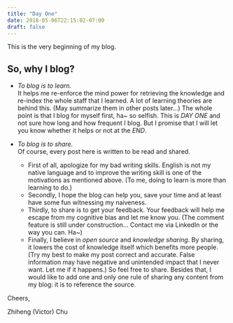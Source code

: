 ```yaml
---
title: "Day One"
date: 2018-05-06T22:15:02-07:00
draft: false
---
```


This is the very beginning of my blog.

## So, why I blog?

* *To blog is to learn.* <br /> It helps me re-enforce the mind power for retrieving the knowledge and re-index the whole staff that I learned. A lot of learning theories are behind this. (May summarize them in other posts later...) The whole point is that I blog for myself first, ha~ so selfish. This is *DAY ONE* and not sure how long and how frequent I blog. But I promise that I will let you know whether it helps or not at the *END*.

* *To blog is to share.* <br /> Of course, every post here is written to be read and shared.
	* First of all, apologize for my bad writing skills. English is not my native language and to improve the writing skill is one of the motivations as mentioned above. (To me, doing to learn is more than learning to do.)
	* Secondly, I hope the blog can help you, save your time and at least have some fun witnessing my naiveness.
	* Thirdly, to share is to get your feedback. Your feedback will help me escape from my cognitive bias and let me know you. (The comment feature is still under construction... Contact me via LinkedIn or the way you can. Ha~)
	* Finally, I believe in *open source* and *knowledge sharing*. By sharing, it lowers the cost of knowledge itself which benefits more people. (Try my best to make my post correct and accurate. False information may have negative and unintended impact that I never want. Let me if it happens.) So feel free to share. Besides that, I would like to add one and only one rule of sharing any content from my blog: it is to reference the source.

Cheers,

Zhiheng (Victor) Chu
